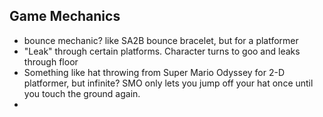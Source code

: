 ## Game Mechanics
- bounce mechanic? like SA2B bounce bracelet, but for a platformer
- "Leak" through certain platforms. Character turns to goo and leaks through floor
- Something like hat throwing from Super Mario Odyssey for 2-D platformer, but infinite? SMO only lets you jump off your hat once until you touch the ground again.
- 